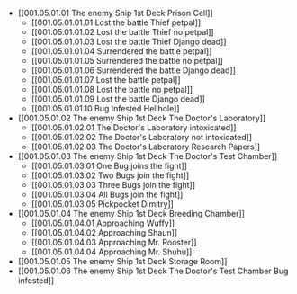 - [[001.05.01.01 The enemy Ship 1st Deck Prison Cell]]
	- [[001.05.01.01.01 Lost the battle Thief petpal]]
	- [[001.05.01.01.02 Lost the battle Thief no petpal]]
	- [[001.05.01.01.03 Lost the battle Thief Django dead]]
	- [[001.05.01.01.04 Surrendered the battle petpal]]
	- [[001.05.01.01.05 Surrendered the battle no petpal]]
	- [[001.05.01.01.06 Surrendered the battle Django dead]]
	- [[001.05.01.01.07 Lost the battle petpal]]
	- [[001.05.01.01.08 Lost the battle no petpal]]
	- [[001.05.01.01.09 Lost the battle Django dead]]
	- [[001.05.01.01.10 Bug Infested Hellhole]]
- [[001.05.01.02 The enemy Ship 1st Deck The Doctor's Laboratory]]
	- [[001.05.01.02.01 The Doctor's Laboratory intoxicated]]
	- [[001.05.01.02.02 The Doctor's Laboratory not intoxicated]]
	- [[001.05.01.02.03 The Doctor's Laboratory Research Papers]]
- [[001.05.01.03 The enemy Ship 1st Deck The Doctor's Test Chamber]]
	- [[001.05.01.03.01 One Bug joins the fight]]
	- [[001.05.01.03.02 Two Bugs join the fight]]
	- [[001.05.01.03.03 Three Bugs join the fight]]
	- [[001.05.01.03.04 All Bugs join the fight]]
	- [[001.05.01.03.05 Pickpocket Dimitry]]
- [[001.05.01.04 The enemy Ship 1st Deck Breeding Chamber]]
	- [[001.05.01.04.01 Approaching Wuffy]]
	- [[001.05.01.04.02 Approaching Shaun]]
	- [[001.05.01.04.03 Approaching Mr. Rooster]]
	- [[001.05.01.04.04 Approaching Mr. Shuhu]]
- [[001.05.01.05 The enemy Ship 1st Deck Storage Room]]
- [[001.05.01.06 The enemy Ship 1st Deck The Doctor's Test Chamber Bug infested]]